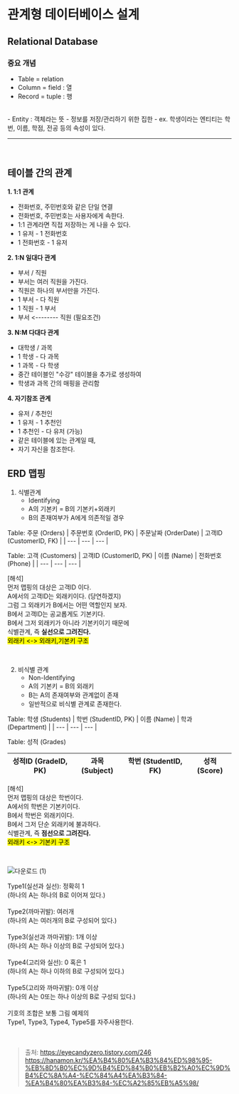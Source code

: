 # 관계형 데이터베이스 설계
## Relational Database

### 중요 개념
- Table = relation <br>
- Column = field : 열<br>
- Record = tuple : 행 <br> 
<br>
- Entity : 객체라는 뜻
- 정보를 저장/관리하기 위한 집한
- ex. 학생이라는 엔티티는 학번, 이름, 학점, 전공 등의 속성이 있다.

<br>

----
<br>

## 테이블 간의 관계
**1. 1:1 관계**
- 전화번호, 주민번호와 같은 단일 연결
- 전화번호, 주민번호는 사용자에게 속한다.
- 1:1 관계라면 직접 저장하는 게 나을 수 있다.
- 1 유저 - 1 전화번호
- 1 전화번호 - 1 유저

**2. 1:N 일대다 관계**
- 부서 / 직원
- 부서는 여러 직원을 가진다.
- 직원은 하나의 부서만을 가진다.
- 1 부서 - 다 직원
- 1 직원 - 1 부서
- 부서 <-------- 직원 (필요조건)

**3. N:M 다대다 관계**
- 대학생 / 과목
- 1 학생 - 다 과목
- 1 과목 - 다 학생
- 중간 테이블인 "수강" 테이블을 추가로 생성하여
- 학생과 과목 간의 매핑을 관리함

**4. 자기참조 관계**
- 유저 / 추천인
- 1 유저 - 1 추천인
- 1 추천인 - 다 유저 (가능)
- 같은 테이블에 있는 관계일 때, 
- 자기 자신을 참조한다.
  


## ERD 맵핑
1. 식별관계 <br>
   - Identifying
   - A의 기본키 = B의 기본키+외래키
   - B의 존재여부가 A에게 의존적일 경우


Table: 주문 (Orders)
| 주문번호 (OrderID, PK) | 주문날짜 (OrderDate) | 고객ID (CustomerID, FK) |
| --- | --- | --- |

Table: 고객 (Customers)
| 고객ID (CustomerID, PK) | 이름 (Name) | 전화번호 (Phone) |
| --- | --- | --- |

[해석] <br>
먼저 맵핑의 대상은 고객ID 이다.<br>
A에서의 고객ID는 외래키이다. (당연하겠지)<br>
그럼 그 외래키가 B에서는 어떤 역할인지 보자.<br>
B에서 고객ID는 공교롭게도 기본키다.<br>
B에서 그저 외래키가 아니라 기본키이기 때문에<br>
식별관계, 즉 **실선으로 그려진다.** <br>
<mark>외래키 <-> 외래키,기본키 구조 </mark>



<br>
  
2. 비식별 관계 <br>
   - Non-Identifying
   - A의 기본키 = B의 외래키
   - B는 A의 존재여부와 관계없이 존재
   - 일반적으로 비식별 관계로 존재한다.
   
Table: 학생 (Students)
| 학번 (StudentID, PK) | 이름 (Name) | 학과 (Department) |
| --- | --- | --- |

Table: 성적 (Grades)

| 성적ID (GradeID, PK) | 과목 (Subject) | 학번 (StudentID, FK) | 성적 (Score) |
| --- | --- | --- | --- |

[해석] <br>
먼저 맵핑의 대상은 학번이다.<br>
A에서의 학번은 기본키이다.<br>
B에서 학번은 외래키이다.<br>
B에서 그저 단순 외래키에 불과하다.<br>
식별관계, 즉 **점선으로 그려진다.** <br>
<mark>외래키 <-> 기본키 구조 </mark>


<br>

![다운로드 (1)](https://github.com/julie-min/TIL/assets/130271406/16f6ca32-4cf7-4c4f-a0e8-1de6773ecc1a)

Type1(실선과 실선): 정확히 1 <br>(하나의 A는 하나의 B로 이어져 있다.)<br><br>
Type2(까마귀발): 여러개 <br>(하나의 A는 여러개의 B로 구성되어 있다.)<br><br>
Type3(실선과 까마귀발): 1개 이상 <br>(하나의 A는 하나 이상의 B로 구성되어 있다.)<br><br>
Type4(고리와 실선): 0 혹은 1 <br>(하나의 A는 하나 이하의 B로 구성되어 있다.)<br><br>
Type5(고리와 까마귀발): 0개 이상 <br>(하나의 A는 0또는 하나 이상의 B로 구성되 있다.)<br><br>
기호의 조합은 보통 그림 예제의 <br>Type1, Type3, Type4, Type5를 자주사용한다. 
<br><br><br>
>출처: https://eyecandyzero.tistory.com/246
> https://hanamon.kr/%EA%B4%80%EA%B3%84%ED%98%95-%EB%8D%B0%EC%9D%B4%ED%84%B0%EB%B2%A0%EC%9D%B4%EC%8A%A4-%EC%84%A4%EA%B3%84-%EA%B4%80%EA%B3%84-%EC%A2%85%EB%A5%98/

